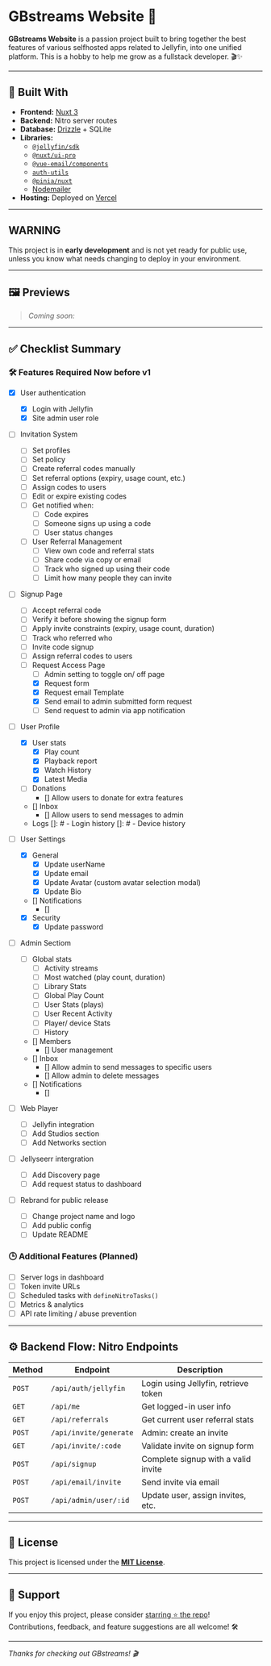 # GBstreams Website 🌟

**GBstreams Website** is a passion project built to bring together the best features of various selfhosted apps related to Jellyfin, into one unified platform. This is a hobby to help me grow as a fullstack developer. 🎬✨

---

## 🚀 Built With

- **Frontend:** [Nuxt 3](https://nuxt.com)
- **Backend:** Nitro server routes
- **Database:** [Drizzle](https://orm.drizzle.team/) + SQLite
- **Libraries:**
  - [`@jellyfin/sdk`](https://github.com/jellyfin/jellyfin-sdk-typescript)
  - [`@nuxt/ui-pro`](https://ui.nuxt.com/pro)
  - [`@vue-email/components`](https://vue-email.com)
  - [`auth-utils`](https://nuxt.com/modules/auth-utils)
  - [`@pinia/nuxt`](https://nuxt.com/modules/pinia)
  - [Nodemailer](https://nodemailer.com)
- **Hosting:** Deployed on [Vercel](https://vercel.com)

---

##  WARNING 
This project is in **early development** and is not yet ready for public use, unless you know what needs changing to deploy in your environment.

---

## 🖼️ Previews

> _Coming soon:_

---

## ✅ Checklist Summary

### 🛠 Features Required Now before v1
- [x] User authentication
  - [x] Login with Jellyfin
  - [x] Site admin user role

- [ ] Invitation System
  - [ ] Set profiles
  - [ ] Set policy
  - [ ] Create referral codes manually
  - [ ] Set referral options (expiry, usage count, etc.)
  - [ ] Assign codes to users
  - [ ] Edit or expire existing codes
  - [ ] Get notified when:
    - [ ] Code expires
    - [ ] Someone signs up using a code
    - [ ] User status changes
  - [ ] User Referral Management
    - [ ] View own code and referral stats
    - [ ] Share code via copy or email
    - [ ] Track who signed up using their code
    - [ ] Limit how many people they can invite

- [ ] Signup Page
  - [ ] Accept referral code
  - [ ] Verify it before showing the signup form
  - [ ] Apply invite constraints (expiry, usage count, duration)
  - [ ] Track who referred who
  - [ ] Invite code signup
  - [ ] Assign referral codes to users
  - [ ] Request Access Page
    - [ ] Admin setting to toggle on/ off page
    - [x] Request form
    - [x] Request email Template
    - [x] Send email to admin submitted form request
    - [ ] Send request to admin via app notification

- [ ] User Profile
  - [x] User stats
    - [x] Play count
    - [x] Playback report
    - [x] Watch History
    - [x] Latest Media
  - [ ] Donations
    - [] Allow users to donate for extra features
  - [] Inbox
    - [] Allow users to send messages to admin
  - Logs
        []: # - Login history
        []: # - Device history

- [ ] User Settings
  - [x] General
    - [x] Update userName
    - [x] Update email
    - [x] Update Avatar (custom avatar selection modal)
    - [x] Update Bio
  - [] Notifications
    - [] 
  - [x] Security
    - [x] Update password

- [ ] Admin Sectiom
  - [ ] Global stats
    - [ ] Activity streams
    - [ ] Most watched (play count, duration)
    - [ ] Library Stats
    - [ ] Global Play Count
    - [ ] User Stats (plays)
    - [ ] User Recent Activity
    - [ ] Player/ device Stats
    - [ ] History
  - [] Members
    - [] User management
  - [] Inbox
    - [] Allow admin to send messages to specific users
    - [] Allow admin to delete messages
  - [] Notifications
    - []

- [ ] Web Player
  - [ ] Jellyfin integration
  - [ ] Add Studios section
  - [ ] Add Networks section

- [ ] Jellyseerr intergration
  - [ ] Add Discovery page
  - [ ] Add request status to dashboard

- [ ] Rebrand for public release
  - [ ] Change project name and logo
  - [ ] Add public config
  - [ ] Update README

### 🕒 Additional Features (Planned)
- [ ] Server logs in dashboard
- [ ] Token invite URLs
- [ ] Scheduled tasks with `defineNitroTasks()`
- [ ] Metrics & analytics
- [ ] API rate limiting / abuse prevention

---

## ⚙️ Backend Flow: Nitro Endpoints

| Method | Endpoint | Description |
|--------|----------|-------------|
| `POST` | `/api/auth/jellyfin` | Login using Jellyfin, retrieve token |
| `GET`  | `/api/me` | Get logged-in user info |
| `GET`  | `/api/referrals` | Get current user referral stats |
| `POST` | `/api/invite/generate` | Admin: create an invite |
| `GET`  | `/api/invite/:code` | Validate invite on signup form |
| `POST` | `/api/signup` | Complete signup with a valid invite |
| `POST` | `/api/email/invite` | Send invite via email |
| `POST` | `/api/admin/user/:id` | Update user, assign invites, etc. |

---

## 📄 License

This project is licensed under the **[MIT License](LICENSE)**.

---

## 🌟 Support

If you enjoy this project, please consider [starring ⭐ the repo](https://github.com/keyboarddabbler/gbstreams.com)!  
Contributions, feedback, and feature suggestions are all welcome! 🛠️

---

_Thanks for checking out GBstreams! 🎬_
